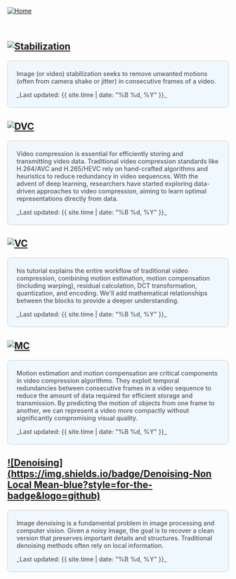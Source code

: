 [![Home](https://img.shields.io/badge/Home-Click%20Here-blue?style=flat&logo=homeadvisor&logoColor=white)](../)

<br>

## [![Stabilization](https://img.shields.io/badge/Stabilization-Traditional_Video_Stabilization-blue?style=for-the-badge&logo=github)](../posts/VideoStabilization.md)
<div style="background-color: #f0f8ff; color: #555;font-weight: 485; padding: 20px; margin: 20px 0; border-radius: 8px; border: 1px solid #ccc;">
Image (or video) stabilization seeks to remove unwanted motions (often from camera shake or jitter) in consecutive frames of a video.
<p></p>
_Last updated: {{ site.time | date: "%B %d, %Y" }}_
</div>

## [![DVC](https://img.shields.io/badge/DVC-Deep_Learning_Based_Video_Compression-blue?style=for-the-badge&logo=github)](../posts/DVC)
<div style="background-color: #f0f8ff; color: #555;font-weight: 485; padding: 20px; margin: 20px 0; border-radius: 8px; border: 1px solid #ccc;">
Video compression is essential for efficiently storing and transmitting video data. Traditional video compression standards like H.264/AVC and H.265/HEVC rely on hand-crafted algorithms and heuristics to reduce redundancy in video sequences. With the advent of deep learning, researchers have started exploring data-driven approaches to video compression, aiming to learn optimal representations directly from data.
<p></p>
_Last updated: {{ site.time | date: "%B %d, %Y" }}_
</div>

## [![VC](https://img.shields.io/badge/VC-Viddeo_Compression-blue?style=for-the-badge&logo=github)](../posts/VideoCompression)
<div style="background-color: #f0f8ff; color: #555;font-weight: 485; padding: 20px; margin: 20px 0; border-radius: 8px; border: 1px solid #ccc;">
his tutorial explains the entire workflow of traditional video compression, combining motion estimation, motion compensation (including warping), residual calculation, DCT transformation, quantization, and encoding. We'll add mathematical relationships between the blocks to provide a deeper understanding.
<p></p>
_Last updated: {{ site.time | date: "%B %d, %Y" }}_
</div>

## [![MC](https://img.shields.io/badge/MC-Motion_Compensation-blue?style=for-the-badge&logo=github)](../posts/MotionCompensation)
<div style="background-color: #f0f8ff; color: #555;font-weight: 485; padding: 20px; margin: 20px 0; border-radius: 8px; border: 1px solid #ccc;">
Motion estimation and motion compensation are critical components in video compression algorithms. They exploit temporal redundancies between consecutive frames in a video sequence to reduce the amount of data required for efficient storage and transmission. By predicting the motion of objects from one frame to another, we can represent a video more compactly without significantly compromising visual quality.
<p></p>
_Last updated: {{ site.time | date: "%B %d, %Y" }}_
</div>

## [![Denoising](https://img.shields.io/badge/Denoising-Non Local Mean-blue?style=for-the-badge&logo=github)](../posts/NLMean)
<div style="background-color: #f0f8ff; color: #555;font-weight: 485; padding: 20px; margin: 20px 0; border-radius: 8px; border: 1px solid #ccc;">
Image denoising is a fundamental problem in image processing and computer vision. Given a noisy image, the goal is to recover a clean version that preserves important details and structures. Traditional denoising methods often rely on local information.
<p></p>
_Last updated: {{ site.time | date: "%B %d, %Y" }}_
</div>

